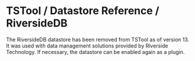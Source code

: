 # TSTool / Datastore Reference / RiversideDB #

The RiversideDB datastore has been removed from TSTool as of version 13.
It was used with data management solutions provided by Riverside Technology.
If necessary, the datastore can be enabled again as a plugin.
